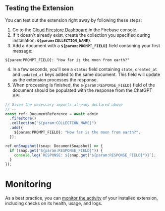 ## Testing the Extension

You can test out the extension right away by following these steps:

1. Go to the [Cloud Firestore Dashboard](https://console.firebase.google.com/project/_/firestore) in the Firebase console.
2. If it doesn't already exist, create the collection you specified during installation: **`${param:COLLECTION_NAME}`**.
3. Add a document with a **`${param:PROMPT_FIELD}`** field containing your first message:

```
${param:PROMPT_FIELD}: "How far is the moon from earth?"
```

4. In a few seconds, you'll see a `status` field containing `state`, `created_at` and `updated_at` keys added to the same document. This field will update as the extension processes the response.
5. When processing is finished, the `${param:RESPONSE_FIELD}` field of the document should be populated with the response from the ChatGPT API.

```typescript
// Given the necessary imports already declared above
// --
const ref: DocumentReference = await admin
  .firestore()
  .collection("${param:COLLECTION_NAME}")
  .add({
    ${param:PROMPT_FIELD}: "How far is the moon from earth?",
  });

ref.onSnapshot((snap: DocumentSnapshot) => {
  if (snap.get("${param:RESPONSE_FIELD}")) {
    console.log(`RESPONSE: ${snap.get("${param:RESPONSE_FIELD}")}`);
  }
});
```

# Monitoring

As a best practice, you can [monitor the activity](https://firebase.google.com/docs/extensions/manage-installed-extensions#monitor) of your installed extension, including checks on its health, usage, and logs.
